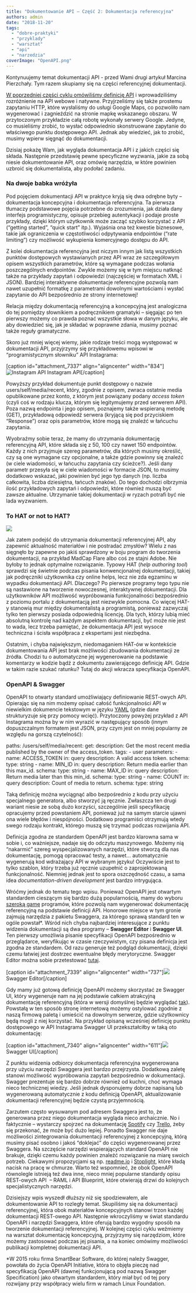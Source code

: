 ```yaml
---
title: "Dokumentowanie API – Część 2: Dokumentacja referencyjna"
authors: admin
date: "2018-11-20"
tags:
  - "dobre-praktyki"
  - "przyklady"
  - "warsztat"
  - "api"
  - "narzedzia"
coverImage: "OpenAPI.png"
---
```


Kontynuujemy temat dokumentacji API - przed Wami drugi artykuł Marcina
Pierzchały. Tym razem skupiamy się na części referencyjnej dokumentacji.

<!--truncate-->

[W poprzedniej części cyklu omówiliśmy definicję API](http://techwriter.pl/dokumentacja-api-czesc-1-definicja-i-rodzaje-api/)
i wprowadziliśmy rozróżnienie na API webowe i natywne. Przyjrzeliśmy się także
prostemu zapytaniu HTTP, które wysłaliśmy do usługi Google Maps, co pozwoliło
nam wygenerować i zagnieździć na stronie mapkę wskazanego obszaru. W
przytoczonym przykładzie całą robotę wykonały serwery Google. Jedyne, co
musieliśmy zrobić, to wysłać odpowiednio skonstruowane zapytanie do właściwego
punktu dostępowego API. Jednak aby wiedzieć, jak to zrobić, musimy wpierw
sięgnąć do dokumentacji.

Dzisiaj pokażę Wam, jak wygląda dokumentacja API i z jakich części się składa.
Następnie przedstawię pewne specyficzne wyzwania, jakie za sobą niesie
dokumentowanie API, oraz omówię narzędzia, w które powinien uzbroić się
dokumentalista, aby podołać zadaniu.

### Na dwoje babka wróżyła

Pod pojęciem dokumentacji API w praktyce kryją się dwa odrębne byty –
dokumentacja koncepcyjna i dokumentacja referencyjna. Ta pierwsza tłumaczy
podstawowe pojęcia potrzebne do zrozumienia, jak działa dany interfejs
programistyczny, opisuje przebieg autentykacji i podaje proste przykłady, dzięki
którym użytkownik może zacząć szybko korzystać z API (“getting started”, “quick
start” itp.). Wyjaśnia ona też kwestie biznesowe, takie jak ograniczenia w
częstotliwości odpytywania endpointów (“rate limiting”) czy możliwość wykupienia
komercyjnego dostępu do API.

Z kolei dokumentacja referencyjna jest niczym innym jak listą wszystkich punktów
dostępowych wystawianych przez API wraz ze szczegółowym opisem wszystkich
parametrów, które są wymagane podczas wołania poszczególnych endpointów. Zwykle
możemy się w tym miejscu natknąć także na przykłady zapytań i odpowiedzi
(najczęściej w formatach XML i JSON). Bardziej interaktywne dokumentacje
referencyjne pozwolą nam nawet uzupełnić formatkę z parametrami dowolnymi
wartościami i wysłać zapytanie do API bezpośrednio ze strony internetowej!

Relacja między dokumentacją referencyjną a koncepcyjną jest analogiczna do tej
pomiędzy słownikiem a podręcznikiem gramatyki – sięgając po ten pierwszy możemy
co prawda poznać wszystkie słowa w danym języku, ale aby dowiedzieć się, jak je
składać w poprawne zdania, musimy poznać także reguły gramatyczne.

Skoro już mniej więcej wiemy, jakie rodzaje treści mogą występować w
dokumentacji API, przyjrzymy się przykładowemu wpisowi w “programistycznym
słowniku” API Instagrama:

\[caption id="attachment_7337" align="aligncenter"
width="834"\]![](images/InstagramApi.jpeg "Instagram API") Instagram
API\[/caption\]

Powyższy przykład dokumentuje punkt dostępowy o nazwie users/self/media/recent,
który, zgodnie z opisem, zwraca ostatnie media opublikowane przez konto, z
którym jest powiązany podany _access token_ (czyli coś w rodzaju klucza, którym
się legitymujemy przed serwerem API). Poza nazwą endpointa i jego opisem,
poznajemy także wspieraną metodę (GET), przykładową odpowiedź serwera (kryjącą
się pod przyciskiem “Response”) oraz opis parametrów, które mogą się znaleźć w
łańcuchu zapytania.

Wyobraźmy sobie teraz, że mamy do utrzymania dokumentację referencyjną API,
które składa się z 50, 100 czy nawet 150 endpointów. Każdy z nich przyjmuje
szereg parametrów, dla których musimy określić, czy są one wymagane czy
opcjonalne, a także gdzie powinny się znaleźć (w ciele wiadomości, w łańcuchu
zapytania czy ścieżce?). Jeśli dany parametr przesyła się w ciele wiadomości w
formacie JSON, to musimy dodatkowo wskazać, jaki powinien być jego typ danych
(np. liczba całkowita, liczba dziesiętna, łańcuch znaków). Do tego dochodzi
olbrzymia ilość przykładowych zapytań i odpowiedzi, które również muszą być
zawsze aktualne. Utrzymanie takiej dokumentacji w ryzach potrafi być nie lada
wyzwaniem.

### To HAT or not to HAT?

![](images/Hat.jpeg)

Jak zatem podejść do utrzymania dokumentacji referencyjnej API, aby zapewnić
aktualność materiałów i nie postradać zmysłów? Wielu z nas sięgnęło by zapewne
po jakiś sprawdzony w boju program do tworzenia dokumentacji, na przykład MadCap
Flare albo coś ze stajni Adobe. Nie byłoby to jednak optymalne rozwiązanie.
Typowy HAT (_help authoring tool_) sprawdzi się świetnie podczas pisania
konwencjonalnej dokumentacji, takiej jak podręczniki użytkownika czy online
helps, lecz nie zda egzaminu w wypadku dokumentacji API. Dlaczego? Po pierwsze
programy tego typu nie są nastawione na tworzenie nowoczesnej, interaktywnej
dokumentacji. Dla użytkowników API możliwość wypróbowania funkcjonalności
bezpośrednio z poziomu portalu z dokumentacją jest niezwykle pomocna. Co więcej
HAT-y stanowią mur między dokumentalistą a programistą, ponieważ zazwyczaj tylko
ten pierwszy posiada odpowiednią licencję. Dla tych, którzy lubią mieć absolutną
kontrolę nad każdym aspektem dokumentacji, być może nie jest to wada, lecz
trzeba pamiętać, że dokumentacja API jest wysoce techniczna i ścisła współpraca
z ekspertami jest niezbędna.

Ostatnim, i chyba największym, niedomaganiem HAT-ów w kontekście dokumentowania
API jest brak możliwości zbudowania dokumentacji ze źródła. Chodzi tu o
automatyczne jej wygenerowanie na podstawie komentarzy w kodzie bądź z dokumentu
zawierającego definicję API. Gdzie w takim razie szukać ratunku? Tutaj do akcji
wkracza specyfikacja OpenAPI.

### OpenAPI & Swagger

OpenAPI to otwarty standard umożliwiający definiowanie REST-owych API. Opierając
się na nim możemy opisać całość funkcjonalności API w niewielkim dokumencie
tekstowym w języku [YAML](http://yaml.org/) (gdzie dane strukturyzuje się przy
pomocy wcięć). Przytoczony powyżej przykład z API Instagrama można by w nim
wyrazić w następujący sposób (innym dopuszczalnym formatem jest JSON, przy czym
jest on mniej popularny ze względu na gorszą czytelność):

paths: /users/self/media/recent: get: description: Get the most recent media
published by the owner of the access_token. tags: - user parameters: - name:
ACCESS_TOKEN in: query description: A valid access token. schema: type: string -
name: MIN_ID in: query description: Return media earlier than this max_id.
schema: type: string - name: MAX_ID in: query description: Return media later
than this min_id. schema: type: string - name: COUNT in: query description:
Count of media to return. schema: type: string

Taką definicję można wyciągnąć albo bezpośrednio z kodu przy użyciu specjalnego
generatora, albo stworzyć ją ręcznie. Zwłaszcza ten drugi wariant niesie ze sobą
dużo korzyści, szczególnie jeśli specyfikację opracujemy przed powstaniem API,
ponieważ już na samym starcie ujawni ona wiele błędów i niespójności. Dodatkowo
programiści otrzymują wtedy swego rodzaju kontrakt, którego muszą się trzymać
podczas rozwijania API.

Definicja zgodna ze standardem OpenAPI jest bardzo klarowna sama w sobie i, co
ważniejsze, nadaje się do odczytu maszynowego. Możemy nią “nakarmić” szereg
wyspecjalizowanych narzędzi, które stworzą dla nas dokumentację, pomogą
opracować testy, a nawet… automatycznie wygenerują kod wdrażający API w wybranym
języku! Oczywiście jest to tylko szablon, który trzeba już ręcznie uzupełnić o
zaprojektowaną funkcjonalność. Niemniej jednak jest to spora oszczędność czasu,
a sama idea _documentation-driven development_ jest bardzo intrygująca.

Wróćmy jednak do tematu tego wpisu. Ponieważ OpenAPI jest otwartym standardem
cieszącym się bardzo dużą popularnością, mamy do wyboru
[szeroką gamę](https://github.com/OAI/OpenAPI-Specification/blob/master/IMPLEMENTATIONS.md)
programów, które pozwolą nam wygenerować dokumentację referencyjną na podstawie
definicji API. Honorowe miejsce w tym gronie zajmują narzędzia z pakietu
Swaggera, za którego sprawą standard ten w ogóle powstał\*. Wśród nich chyba
najbardziej interesujące z punktu widzenia dokumentacji są dwa programy –
**Swagger Editor** i **Swagger UI**. Ten pierwszy umożliwia pisanie specyfikacji
OpenAPI bezpośrednio w przeglądarce, weryfikując w czasie rzeczywistym, czy
pisana definicja jest zgodna ze standardem. Od razu generuje też podgląd
dokumentacji, dzięki czemu łatwiej jest dostrzec ewentualne błędy merytoryczne.
Swagger Editor można sobie przetestować [tutaj](https://editor.swagger.io/).

\[caption id="attachment_7339" align="aligncenter"
width="737"\]![](images/SwaggerEditor.jpeg) Swagger Editor\[/caption\]

Gdy mamy już gotową definicję OpenAPI możemy skorzystać ze Swagger UI, który
wygeneruje nam na jej podstawie całkiem atrakcyjną dokumentację referencyjną
(która w wersji domyślnej będzie wyglądać [tak](https://petstore.swagger.io/)).
Powstałą w ten sposób stronę internetową możemy ostylować zgodnie z naszą
firmową paletą i umieścić na dowolnym serwerze, gdzie użytkownicy będą mogli z
niej korzystać. Na przykład opisaną wcześniej definicję punktu dostępowego w API
Instagrama Swagger UI przekształciłby w taką oto dokumentację:

\[caption id="attachment_7340" align="aligncenter"
width="611"\]![](images/SwaggerUI.jpeg) Swagger UI\[/caption\]

Z punktu widzenia odbiorcy dokumentacja referencyjna wygenerowana przy użyciu
narzędzi Swaggera jest bardzo przejrzysta. Dodatkową zaletę stanowi możliwość
wypróbowania zapytań bezpośrednio w dokumentacji. Swagger prezentuje się bardzo
dobrze również od kuchni, choć wymaga nieco technicznej wiedzy. Jeśli jednak
dysponujemy dobrze napisaną lub wygenerowaną automatycznie z kodu definicją
OpenAPI, aktualizowanie dokumentacji referencyjnej będzie czystą przyjemnością.

Zarzutem często wysuwanym pod adresem Swaggera jest to, że generowana przez
niego dokumentacja wygląda nieco archaicznie. No i faktycznie – wystarczy
spojrzeć na dokumentację
[Spotify](https://developer.spotify.com/documentation/web-api/reference/albums/get-album/)
czy [Trello](https://developers.trello.com/v1.0/reference), żeby się przekonać,
że może być dużo lepiej. Ponadto Swagger nie daje możliwości zintegrowania
dokumentacji referencyjnej z koncepcyjną, którą musimy pisać osobno i jakoś
“doklejać” do części wygenerowanej przez Swaggera. Na szczęście narzędzi
wspierających standard OpenAPI nie brakuje, dzięki czemu każdy powinien znaleźć
rozwiązanie na miarę swoich potrzeb. Ciekawymi propozycjami są np.
[readme.io](https://readme.io/) i [Stoplight](https://stoplight.io/), które
kładą nacisk na pracę w chmurze. Warto też wspomnieć, że obok OpenAPI równolegle
istnieją też dwa inne, nieco mniej popularne standardy opisu REST-owych API  –
RAML i API Blueprint, które otwierają drzwi do kolejnych specjalistycznych
narzędzi.

Dzisiejszy wpis wyszedł dłuższy niż się spodziewałem, ale dokumentowanie API to
rozległy temat. Skupiliśmy się na dokumentacji referencyjnej, która obok
materiałów koncepcyjnych stanowi trzon każdej dokumentacji REST-owego API.
Następnie wkroczyliśmy w świat standardu OpenAPI i narzędzi Swaggera, które
oferują bardzo wygodny sposób na tworzenie dokumentacji referencyjnej. W
kolejnej części cyklu weźmiemy na warsztat dokumentację koncepcyjną, przyjrzymy
się narzędziom, które możemy zastosować podczas jej pisania, a na koniec omówimy
możliwości publikacji kompletnej dokumentacji API.

\*W 2015 roku firma SmartBear Software, do której należy Swagger, powołała do
życia OpenAPI Initiative, która to objęła pieczę nad specyfikacją OpenAPI
(dawnej funkcjonującą pod nazwą Swagger Specification) jako otwartym standardem,
który miał być od tej pory rozwijany przy współpracy wielu firm w ramach Linux
Foundation.
